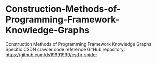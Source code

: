 # Construction-Methods-of-Programming-Framework-Knowledge-Graphs
Construction Methods of Programming Framework Knowledge Graphs
Specific CSDN crawler code reference GitHub repository: https://github.com/ds19991999/csdn-spider
